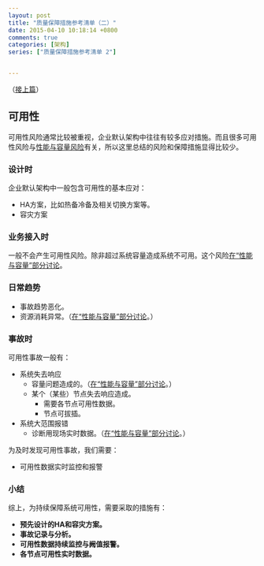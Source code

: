```yaml
---
layout: post
title: "质量保障措施参考清单（二）"
date: 2015-04-10 10:18:14 +0800
comments: true
categories: [架构]
series: ["质量保障措施参考清单 2"]


---
```



（[接上篇](/blog/2015/04/09/resilient/)）

<!-- more -->

 

## 可用性
可用性风险通常比较被重视，企业默认架构中往往有较多应对措施。而且很多可用性风险与[性能与容量风险][1]有关，所以这里总结的风险和保障措施显得比较少。

### 设计时
企业默认架构中一般包含可用性的基本应对：

* HA方案，比如热备冷备及相关切换方案等。
* 容灾方案

### 业务接入时
一般不会产生可用性风险。除非超过系统容量造成系统不可用。这个风险[在“性能与容量”部分讨论][1]。

### 日常趋势
* 事故趋势恶化。
* 资源消耗异常。（[在“性能与容量”部分讨论][1]。）

	
### 事故时
可用性事故一般有：

* 系统失去响应
	* 容量问题造成的。（[在“性能与容量”部分讨论][1]。） 
	* 某个（某些）节点失去响应造成。
		* 需要各节点可用性数据。
		* 节点可拔插。
* 系统大范围报错
	* 诊断用现场实时数据。（[在“性能与容量”部分讨论][1]。） 
	
为及时发现可用性事故，我们需要：

* 可用性数据实时监控和报警


### 小结
综上，为持续保障系统可用性，需要采取的措施有：

* **预先设计的HA和容灾方案。**
* **事故记录与分析。**
* **可用性数据持续监控与阙值报警。**
* **各节点可用性实时数据。**


[1]:/blog/2015/04/09/resilient/

